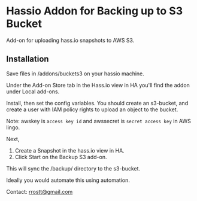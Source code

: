 # Hassio Addon for Backing up to S3 Bucket

Add-on for uploading hass.io snapshots to AWS S3.

## Installation

Save files in /addons/buckets3 on your hassio machine.

Under the Add-on Store tab in the Hass.io view in HA you'll find the addon under Local add-ons.

Install, then set the config variables. You should create an s3-bucket, and create a user with IAM policy rights to upload an object to the bucket.

Note: awskey is `access key id` and awssecret is `secret access key` in AWS lingo.

Next,

1. Create a Snapshot in the hass.io view in HA.
2. Click Start on the Backup S3 add-on.

This will sync the /backup/ directory to the s3-bucket.

Ideally you would automate this using automation.

Contact: rrostt@gmail.com
